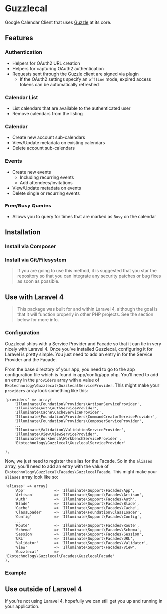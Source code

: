 # Guzzlecal

Google Calendar Client that uses [Guzzle](http://guzzlephp.org) at its core.


## Features

### Authentication
* Helpers for OAuth2 URL creation
* Helpers for capturing OAuth2 authentication
* Requests sent through the Guzzle client are signed via plugin
  * If the OAuth2 settings specify an `offline` mode, expired access tokens can be automatically refreshed

### Calendar List
* List calendars that are available to the authenticated user
* Remove calendars from the listing

### Calendar
* Create new account sub-calendars
* View/Update metadata on existing calendars
* Delete account sub-calendars

### Events
* Create new events
	* Including recurring events
	* Add attendees/invitations
* View/Update metadata on events
* Delete single or recurring events

### Free/Busy Queries
* Allows you to query for times that are marked as `Busy` on the calendar

## Installation
### Install via Composer
### Install via Git/Filesystem
> If you are going to use this method, it is suggested that you star the repository so that you can integrate any security patches or bug fixes as soon as possible.

## Use with Laravel 4
> This package was built for and within Laravel 4, although the goal is that it will function properly in other PHP projects.  See the section below for more info.

### Configuration
Guzzlecal ships with a Service Provider and Facade so that it can tie in very nicely with Laravel 4. Once you've installed Guzzlecal, configuring it for Laravel is pretty simple.  You just need to add an entry in for the Service Provider and the Facade.

From the base directory of your app, you need to go to the app configuration file which is found in app/config/app.php.  You'll need to add an entry in the `providers` array with a value of `Ekotechnology\Guzzlecal\GuzzlecalServiceProvider`.  This might make your `providers` array look something like this:

	'providers' => array(
		'Illuminate\Foundation\Providers\ArtisanServiceProvider',
		'Illuminate\Auth\AuthServiceProvider',
		'Illuminate\Cache\CacheServiceProvider',
		'Illuminate\Foundation\Providers\CommandCreatorServiceProvider',
		'Illuminate\Foundation\Providers\ComposerServiceProvider',
		...
		'Illuminate\Validation\ValidationServiceProvider',
		'Illuminate\View\ViewServiceProvider',
		'Illuminate\Workbench\WorkbenchServiceProvider',
		'Ekotechnology\Guzzlecal\GuzzlecalServiceProvider'

	),

Now, we just need to register the alias for the Facade.  So in the `aliases` array, you'll need to add an entry with the value of `Ekotechnology\Guzzlecal\Facades\GuzzlecalFacade`.  This might make your `aliases` array look like so:

	'aliases' => array(
		'App'             => 'Illuminate\Support\Facades\App',
		'Artisan'         => 'Illuminate\Support\Facades\Artisan',
		'Auth'            => 'Illuminate\Support\Facades\Auth',
		'Blade'           => 'Illuminate\Support\Facades\Blade',
		'Cache'           => 'Illuminate\Support\Facades\Cache',
		'ClassLoader'     => 'Illuminate\Foundation\ClassLoader',
		'Config'          => 'Illuminate\Support\Facades\Config',
		...
		'Route'           => 'Illuminate\Support\Facades\Route',
		'Schema'          => 'Illuminate\Support\Facades\Schema',
		'Session'         => 'Illuminate\Support\Facades\Session',
		'URL'             => 'Illuminate\Support\Facades\URL',
		'Validator'       => 'Illuminate\Support\Facades\Validator',
		'View'            => 'Illuminate\Support\Facades\View',
		'Guzzlecal'       => 'Ekotechnology\Guzzlecal\Facades\GuzzlecalFacade'
	),

### Example

## Use outside of Laravel 4
If you're not using Laravel 4, hopefully we can still get you up and running in your application.